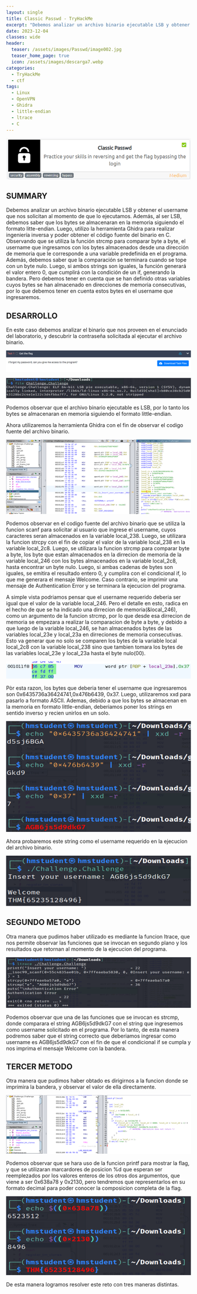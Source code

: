 ```yaml
---
layout: single
title: Classic Passwd - TryHackMe
excerpt: "Debemos analizar un archivo binario ejecutable LSB y obtener el username que nos solicitan al momento de que lo ejecutamos. Además, al ser LSB, debemos saber que los bytes se almacenaran en la memoria siguiendo el formato litte-endian. Luego, utilizo la herramienta Ghidra para realizar ingeniería inversa y poder obtener el código fuente del binario en C. Observando que se utiliza la función strcmp para comparar byte a byte, el username que ingresamos con los bytes almacenados desde una dirección de memoria que le corresponde a una variable predefinida en el programa. Además, debemos saber que la comparación se terminara cuando se tope con un byte nulo. Luego, si ambos strings son iguales, la función generará el valor entero 0, que cumplirá con la condición de un if, generando la bandera. Pero debemos tener en cuenta que se han definido otras variables cuyos bytes se han almacenado en direcciones de memoria consecutivas, por lo que debemos tener en cuenta estos bytes en el username que ingresaremos."
date: 2023-12-04	
classes: wide
header:
  teaser: /assets/images/Passwd/image002.jpg
  teaser_home_page: true
  icon: /assets/images/descarga7.webp
categories:
  - TryHackMe
  - ctf
tags:
  - Linux  
  - OpenVPN
  - Ghidra
  - little-endian
  - ltrace
  - C
---
```


![](/assets/images/Passwd/image001.png)

## SUMMARY

Debemos analizar un archivo binario ejecutable LSB y obtener el username que nos solicitan al momento de que lo ejecutamos. Además, al ser LSB, debemos saber que los bytes se almacenaran en la memoria siguiendo el formato litte-endian. Luego, utilizo la herramienta Ghidra para realizar ingeniería inversa y poder obtener el código fuente del binario en C. Observando que se utiliza la función strcmp para comparar byte a byte, el username que ingresamos con los bytes almacenados desde una dirección de memoria que le corresponde a una variable predefinida en el programa. Además, debemos saber que la comparación se terminara cuando se tope con un byte nulo. Luego, si ambos strings son iguales, la función generará el valor entero 0, que cumplirá con la condición de un if, generando la bandera. Pero debemos tener en cuenta que se han definido otras variables cuyos bytes se han almacenado en direcciones de memoria consecutivas, por lo que debemos tener en cuenta estos bytes en el username que ingresaremos.

## DESARROLLO

En este caso debemos analizar el binario que nos proveen en el enunciado del laboratorio, y descubrir la contraseña solicitada al ejecutar el archivo binario.

![](/assets/images/Passwd/image003.png)

![](/assets/images/Passwd/image004.png)

Podemos observar que el archivo binario ejecutable es LSB, por lo tanto los bytes se almacenaran en memoria siguiendo el formato little-endian.

Ahora utilizaremos la herramienta Ghidra con el fin de observar el codigo fuente del archivo binario.

![](/assets/images/Passwd/image005.png)

Podemos observar en el codigo fuente del archivo binario que se utiliza la funcion scanf para solicitar al usuario que ingrese el username, cuyos caracteres seran almacenados en la variable local_238. Luego, se utilizara la funcion strcpy con el fin de copiar el valor de la variable local_238 en la variable local_2c8. Luego, se utilizara la funcion strcmp para comparar byte a byte, los byte que estan almacenados en la dirrecion de memoria de la variable local_246 con los bytes almacenados en la variable local_2c8, hasta encontrar un byte nulo. Luego, si ambas cadenas de bytes son iguales, se emitira el resultado entero 0, y cumplira con el condicional if, lo que me generara el mensaje Welcome. Caso contrario, se imprimir una mensaje de Authentication Error y se terminara la ejecucion del programa.

A simple vista podriamos pensar que el username requerido deberia ser igual que el valor de la variable local_246. Pero el detalle en esto, radica en el hecho de que se ha indicado una dirrecion de memoria(&local_246), como un argumento de la funcion strcmp, por lo que desde esa dirrecion de memoria se empezara a realizar la comparacion de byte a byte, y debido a que luego de la variable local_246, se han almacenados bytes de las variables local_23e y local_23a en dirreciones de memoria consecutivas. Esto va generar que no solo se comparen los bytes de la variable local local_2c8 con la variable local_238 sino que tambien tomara los bytes de las variables local_23e y local_23a hasta el byte nulo(00).

![](/assets/images/Passwd/image006.png)

Pòr esta razon, los bytes que deberia tener el username que ingresaremos son 0x6435736a36424741,0x476b6439, 0x37. Luego, utilizaremos xxd para pasarlo a formato ASCII. Ademas, debido a que los bytes se almacenan en la memoria en formato little-endian, deberiamos poner los strings en sentido inverso y recien unirlos en un solo.

![](/assets/images/Passwd/image007.png)

Ahora probaremos este string como el username requerido en la ejecucion del archivo binario.

![](/assets/images/Passwd/image008.png)

## SEGUNDO METODO

Otra manera que pudimos haber utilizado es mediante la funcion ltrace, que nos permite observar las funciones que se invocan en segundo plano y los resultados que retornan al momento de la ejecucion del programa.

![](/assets/images/Passwd/image009.png)

Podemos observar que una de las funciones que se invocan es strcmp, donde comparara el string AGB6js5d9dkG7 con el string que ingresemos como username solicitado en el programa. Por lo tanto, de esta manera podremos saber que el string correcto que deberiamos ingresar como username es AGB6js5d9dkG7 con el fin de que el condicional if se cumpla y nos imprima el mensaje Welcome con la bandera.

## TERCER METODO
Otra manera que pudimos haber obtado es dirigirnos a la funcion donde se imprimira la bandera, y observar el valor de ella directamente.

![](/assets/images/Passwd/image010.png)

Podemos observar que se hara uso de la funcion printf para mostrar la flag, y que se utilizaran marcardores de posicion %d que esperan ser reemplezados por los valores enteros de los otros dos argumentos, que viene a ser 0x638a78 y 0x2130, pero tendremos que representarlos en su formato decimal para poder conocer la composicion completa de la flag.

![](/assets/images/Passwd/image011.png)

De esta manera logramos resolver este reto con tres maneras distintas.


























